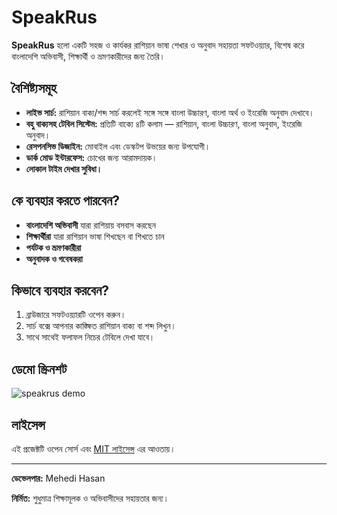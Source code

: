 # SpeakRus

**SpeakRus** হলো একটি সহজ ও কার্যকর রাশিয়ান ভাষা শেখার ও অনুবাদ সহায়তা সফটওয়্যার, বিশেষ করে বাংলাদেশি অভিবাসী, শিক্ষার্থী ও ভ্রমণকারীদের জন্য তৈরি।

## বৈশিষ্ট্যসমূহ

- **লাইভ সার্চ:** রাশিয়ান বাক্য/শব্দ সার্চ করলেই সঙ্গে সঙ্গে বাংলা উচ্চারণ, বাংলা অর্থ ও ইংরেজি অনুবাদ দেখাবে।
- **বহু বাক্যসহ টেবিল সিস্টেম:** প্রতিটি বাক্যে ৪টি কলাম — রাশিয়ান, বাংলা উচ্চারণ, বাংলা অনুবাদ, ইংরেজি অনুবাদ।
- **রেসপনসিভ ডিজাইন:** মোবাইল এবং ডেস্কটপ উভয়ের জন্য উপযোগী।
- **ডার্ক মোড ইন্টারফেস:** চোখের জন্য আরামদায়ক।
- **লোকাল টাইম দেখার সুবিধা।**

## কে ব্যবহার করতে পারবেন?

- **বাংলাদেশি অভিবাসী** যারা রাশিয়ায় বসবাস করছেন
- **শিক্ষার্থীরা** যারা রাশিয়ান ভাষা শিখছেন বা শিখতে চান
- **পর্যটক ও ভ্রমণকারীরা**
- **অনুবাদক ও গবেষকরা**

## কিভাবে ব্যবহার করবেন?

1. ব্রাউজারে সফটওয়্যারটি ওপেন করুন।
2. সার্চ বক্সে আপনার কাঙ্ক্ষিত রাশিয়ান বাক্য বা শব্দ লিখুন।
3. সাথে সাথেই ফলাফল নিচের টেবিলে দেখা যাবে।

## ডেমো স্ক্রিনশট

![speakrus demo](screenshot.png) <!-- আপনার যদি স্ক্রিনশট থাকে, যুক্ত করতে পারেন -->

## লাইসেন্স

এই প্রজেক্টটি ওপেন সোর্স এবং [MIT লাইসেন্স](LICENSE) এর আওতায়।

---

**ডেভেলপার:** Mehedi Hasan

**নির্মিত:** শুধুমাত্র শিক্ষামূলক ও অভিবাসীদের সহায়তার জন্য।

